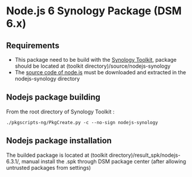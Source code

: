 # Node.js 6 Synology Package (DSM 6.x)
## Requirements
* This package need to be build with the [Synology Toolkit](https://developer.synology.com/developer-guide/create_package/install_toolkit.html), package should be located at (toolkit directory)/source/nodejs-synology 
* The [source code of node.js](https://nodejs.org/dist/v6.3.1/node-v6.3.1.tar.gz) must be downloaded and extracted in the nodejs-synology directory

## Nodejs package building
From the root directory of Synology Toolkit :
```
./pkgscripts-ng/PkgCreate.py -c --no-sign nodejs-synology
```

## Nodejs package installation
The builded package is located at (toolkit directory)/result_spk/nodejs-6.3.1/, manual install the .spk through DSM package center (after allowing untrusted packages from settings)
